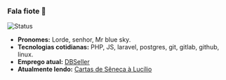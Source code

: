 ### Fala fiote 👋

![Status](https://github-readme-stats.vercel.app/api?username=NocDevX&show_icons=true&theme=radical)

- **Pronomes:** Lorde, senhor, Mr blue sky.
- **Tecnologias cotidianas:** PHP, JS, laravel, postgres, git, gitlab, github, linux.
- **Emprego atual:** [DBSeller](https://www.dbseller.com.br)
- **Atualmente lendo:** [Cartas de Sêneca à Lucílio](https://pt.wikipedia.org/wiki/Epistulae_morales_ad_Lucilium)
